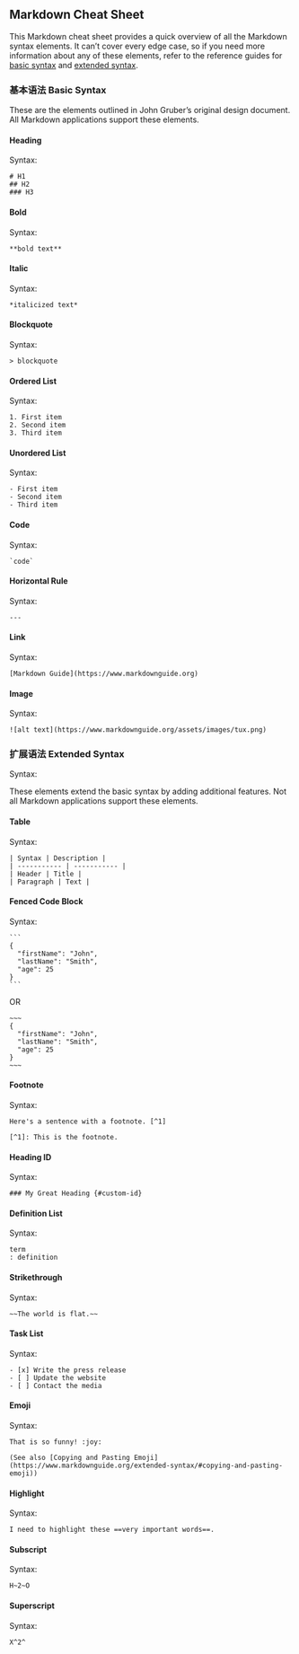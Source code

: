 ## Markdown Cheat Sheet

<!-- Thanks for visiting [The Markdown Guide](https://www.markdownguide.org)! -->

This Markdown cheat sheet provides a quick overview of all the Markdown syntax elements. It can’t cover every edge case, so if you need more information about any of these elements, refer to the reference guides for [basic syntax](https://www.markdownguide.org/basic-syntax/) and [extended syntax](https://www.markdownguide.org/extended-syntax/).

### 基本语法 Basic Syntax 

These are the elements outlined in John Gruber’s original design document. All Markdown applications support these elements.

#### Heading

Syntax:

```
# H1
## H2
### H3
```

#### Bold

Syntax:

```
**bold text**
```

#### Italic

Syntax:

```
*italicized text*
```

#### Blockquote

Syntax:

```
> blockquote
```

#### Ordered List

Syntax:

```
1. First item
2. Second item
3. Third item
```

#### Unordered List

Syntax:

```
- First item
- Second item
- Third item
```

#### Code

Syntax:

```
`code`
```

#### Horizontal Rule

Syntax:

```
---
```

#### Link

Syntax:

```
[Markdown Guide](https://www.markdownguide.org)
```

#### Image

Syntax:

```
![alt text](https://www.markdownguide.org/assets/images/tux.png)
```

### 扩展语法 Extended Syntax

Syntax:

These elements extend the basic syntax by adding additional features. Not all Markdown applications support these elements.

#### Table

Syntax:

```
| Syntax | Description |
| ----------- | ----------- |
| Header | Title |
| Paragraph | Text |
```

#### Fenced Code Block

Syntax:

~~~
```
{
  "firstName": "John",
  "lastName": "Smith",
  "age": 25
}
```
~~~

OR

```
~~~
{
  "firstName": "John",
  "lastName": "Smith",
  "age": 25
}
~~~
```

#### Footnote

Syntax:

```
Here's a sentence with a footnote. [^1]

[^1]: This is the footnote.
```

#### Heading ID

Syntax:

```
### My Great Heading {#custom-id}
```

#### Definition List

Syntax:

```
term
: definition
```

#### Strikethrough

Syntax:

```
~~The world is flat.~~
```

#### Task List

Syntax:

```
- [x] Write the press release
- [ ] Update the website
- [ ] Contact the media
```

#### Emoji

Syntax:

```
That is so funny! :joy:

(See also [Copying and Pasting Emoji](https://www.markdownguide.org/extended-syntax/#copying-and-pasting-emoji))
```

#### Highlight

Syntax:

```
I need to highlight these ==very important words==.
```

#### Subscript

Syntax:

```
H~2~O
```

#### Superscript

Syntax:

```
X^2^
```
